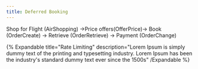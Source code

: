 ```yaml
---
title: Deferred Booking
---
```


Shop for Flight (AirShopping) →Price offers(OfferPrice)→ Book (OrderCreate) → Retrieve (OrderRetrieve) → Payment (OrderChange)

{% Expandable title="Rate Limiting" description="Lorem Ipsum is simply dummy text of the printing and typesetting industry. Lorem Ipsum has been the industry's standard dummy text ever since the 1500s" /Expandable %}

